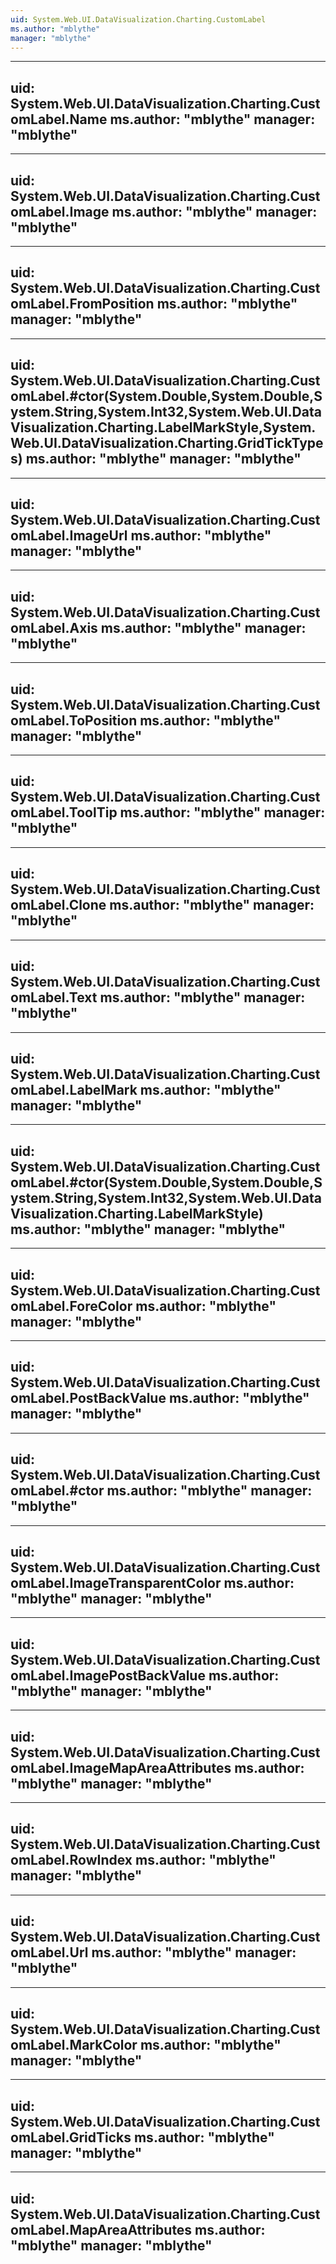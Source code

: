 ```yaml
---
uid: System.Web.UI.DataVisualization.Charting.CustomLabel
ms.author: "mblythe"
manager: "mblythe"
---
```


---
uid: System.Web.UI.DataVisualization.Charting.CustomLabel.Name
ms.author: "mblythe"
manager: "mblythe"
---

---
uid: System.Web.UI.DataVisualization.Charting.CustomLabel.Image
ms.author: "mblythe"
manager: "mblythe"
---

---
uid: System.Web.UI.DataVisualization.Charting.CustomLabel.FromPosition
ms.author: "mblythe"
manager: "mblythe"
---

---
uid: System.Web.UI.DataVisualization.Charting.CustomLabel.#ctor(System.Double,System.Double,System.String,System.Int32,System.Web.UI.DataVisualization.Charting.LabelMarkStyle,System.Web.UI.DataVisualization.Charting.GridTickTypes)
ms.author: "mblythe"
manager: "mblythe"
---

---
uid: System.Web.UI.DataVisualization.Charting.CustomLabel.ImageUrl
ms.author: "mblythe"
manager: "mblythe"
---

---
uid: System.Web.UI.DataVisualization.Charting.CustomLabel.Axis
ms.author: "mblythe"
manager: "mblythe"
---

---
uid: System.Web.UI.DataVisualization.Charting.CustomLabel.ToPosition
ms.author: "mblythe"
manager: "mblythe"
---

---
uid: System.Web.UI.DataVisualization.Charting.CustomLabel.ToolTip
ms.author: "mblythe"
manager: "mblythe"
---

---
uid: System.Web.UI.DataVisualization.Charting.CustomLabel.Clone
ms.author: "mblythe"
manager: "mblythe"
---

---
uid: System.Web.UI.DataVisualization.Charting.CustomLabel.Text
ms.author: "mblythe"
manager: "mblythe"
---

---
uid: System.Web.UI.DataVisualization.Charting.CustomLabel.LabelMark
ms.author: "mblythe"
manager: "mblythe"
---

---
uid: System.Web.UI.DataVisualization.Charting.CustomLabel.#ctor(System.Double,System.Double,System.String,System.Int32,System.Web.UI.DataVisualization.Charting.LabelMarkStyle)
ms.author: "mblythe"
manager: "mblythe"
---

---
uid: System.Web.UI.DataVisualization.Charting.CustomLabel.ForeColor
ms.author: "mblythe"
manager: "mblythe"
---

---
uid: System.Web.UI.DataVisualization.Charting.CustomLabel.PostBackValue
ms.author: "mblythe"
manager: "mblythe"
---

---
uid: System.Web.UI.DataVisualization.Charting.CustomLabel.#ctor
ms.author: "mblythe"
manager: "mblythe"
---

---
uid: System.Web.UI.DataVisualization.Charting.CustomLabel.ImageTransparentColor
ms.author: "mblythe"
manager: "mblythe"
---

---
uid: System.Web.UI.DataVisualization.Charting.CustomLabel.ImagePostBackValue
ms.author: "mblythe"
manager: "mblythe"
---

---
uid: System.Web.UI.DataVisualization.Charting.CustomLabel.ImageMapAreaAttributes
ms.author: "mblythe"
manager: "mblythe"
---

---
uid: System.Web.UI.DataVisualization.Charting.CustomLabel.RowIndex
ms.author: "mblythe"
manager: "mblythe"
---

---
uid: System.Web.UI.DataVisualization.Charting.CustomLabel.Url
ms.author: "mblythe"
manager: "mblythe"
---

---
uid: System.Web.UI.DataVisualization.Charting.CustomLabel.MarkColor
ms.author: "mblythe"
manager: "mblythe"
---

---
uid: System.Web.UI.DataVisualization.Charting.CustomLabel.GridTicks
ms.author: "mblythe"
manager: "mblythe"
---

---
uid: System.Web.UI.DataVisualization.Charting.CustomLabel.MapAreaAttributes
ms.author: "mblythe"
manager: "mblythe"
---
